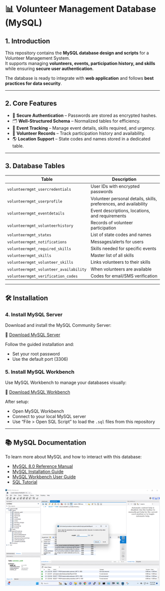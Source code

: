 # 📊 Volunteer Management Database (MySQL)

## 1. Introduction
This repository contains the **MySQL database design and scripts** for a Volunteer Management System.  
It supports managing **volunteers, events, participation history, and skills** while ensuring **secure user authentication**.

The database is ready to integrate with **web application** and follows **best practices for data security**.

---

## 2. Core Features
- 🔑 **Secure Authentication** – Passwords are stored as encrypted hashes.
- 🗂 **Well-Structured Schema** – Normalized tables for efficiency.
- 📅 **Event Tracking** – Manage event details, skills required, and urgency.
- 📝 **Volunteer Records** – Track participation history and availability.
- 🌎 **Location Support** – State codes and names stored in a dedicated table.

---

## 3. Database Tables
| Table | Description |
|-------|-------------|
| `volunteermgmt_usercredentials` | User IDs with encrypted passwords |
| `volunteermgmt_userprofile` | Volunteer personal details, skills, preferences, and availability |
| `volunteermgmt_eventdetails` | Event descriptions, locations, and requirements |
| `volunteermgmt_volunteerhistory` | Records of volunteer participation |
| `volunteermgmt_states` | List of state codes and names |
| `volunteermgmt_notifications` | Messages/alerts for users |
| `volunteermgmt_required_skills` | Skills needed for specific events |
| `volunteermgmt_skills` | Master list of all skills |
| `volunteermgmt_volunteer_skills` | Links volunteers to their skills |
| `volunteermgmt_volunteer_availability` | When volunteers are available |
| `volunteermgmt_verification_codes` | Codes for email/SMS verification |

---

## 🛠️ Installation

### 4. Install MySQL Server

Download and install the MySQL Community Server:

🔗 [Download MySQL Server](https://dev.mysql.com/downloads/mysql/)

Follow the guided installation and:
- Set your root password
- Use the default port (3306)

### 5. Install MySQL Workbench

Use MySQL Workbench to manage your databases visually:

🔗 [Download MySQL Workbench](https://dev.mysql.com/downloads/workbench/)

After setup:
- Open MySQL Workbench
- Connect to your local MySQL server
- Use “File > Open SQL Script” to load the `.sql` files from this repository

---



## 📚 MySQL Documentation

To learn more about MySQL and how to interact with this database:

- [MySQL 8.0 Reference Manual](https://dev.mysql.com/doc/refman/8.0/en/)
- [MySQL Installation Guide](https://dev.mysql.com/doc/refman/8.0/en/installing.html)
- [MySQL Workbench User Guide](https://dev.mysql.com/doc/workbench/en/)
- [SQL Tutorial](https://dev.mysql.com/doc/mysql-tutorial-excerpt/5.7/en/)

![alt text](https://github.com/ravenfire24/Retail-sql-database/blob/main/Screenshot%204.png)




